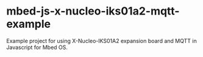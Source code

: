# mbed-js-x-nucleo-iks01a2-mqtt-example
Example project for using X-Nucleo-IKS01A2 expansion board and MQTT in Javascript for Mbed OS.
